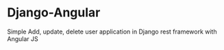 # Django-Angular

Simple Add, update, delete user application in Django rest framework with Angular JS
